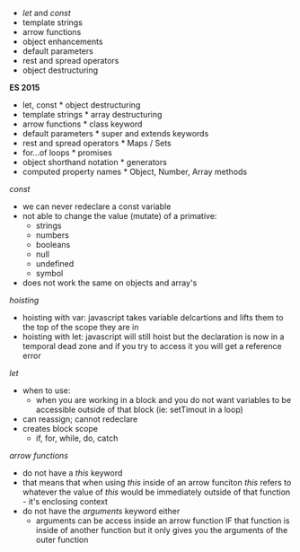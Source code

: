 * *let* and *const*
* template strings
* arrow functions
* object enhancements
* default parameters
* rest and spread operators
* object destructuring


**ES 2015**
  * let, const                    * object destructuring
  * template strings              * array destructuring
  * arrow functions               * class keyword
  * default parameters            * super and extends keywords
  * rest and spread operators     * Maps / Sets
  * for...of loops                * promises
  * object shorthand notation     * generators
  * computed property names       * Object, Number, Array methods

_const_
  * we can never redeclare a const variable
  * not able to change the value (mutate) of a primative:
      - strings
      - numbers
      - booleans
      - null
      - undefined
      - symbol
  * does not work the same on objects and array's

_hoisting_
  * hoisting with var: javascript takes variable delcartions and lifts them
                       to the top of the scope they are in
  * hoisting with let: javascript will still hoist but the declaration is now
                       in a temporal dead zone and if you try to access it you
                       will get a reference error

_let_
  * when to use:
      - when you are working in a block and you do not want variables
        to be accessible outside of that block (ie: setTimout in a loop)
  * can reassign; cannot redeclare
  * creates block scope
      - if, for, while, do, catch

_arrow functions_
  * do not have a *this* keyword
  * that means that when using *this* inside of an arrow funciton
    *this* refers to whatever the value of *this* would be
    immediately outside of that function - it's enclosing context
  * do not have the *arguments* keyword either
    - arguments can be access inside an arrow function IF that function
      is inside of another function but it only gives you the arguments
      of the outer function